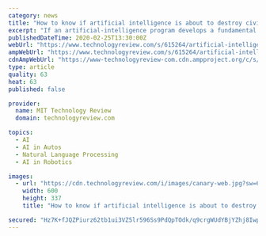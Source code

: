 ```yaml
---
category: news
title: "How to know if artificial intelligence is about to destroy civilization"
excerpt: "If an artificial-intelligence program develops a fundamental new capability ... It does not appear to be anywhere close to dying. Self-driving cars are a second canary. They are further in the future than anticipated by boosters like Elon Musk. AI can fail catastrophically in atypical situations, like when a person in a wheelchair is crossing ..."
publishedDateTime: 2020-02-25T13:30:00Z
webUrl: "https://www.technologyreview.com/s/615264/artificial-intelligence-destroy-civilization-canaries-robot-overlords-take-over-world-ai/"
ampWebUrl: "https://www.technologyreview.com/s/615264/artificial-intelligence-destroy-civilization-canaries-robot-overlords-take-over-world-ai/amp/"
cdnAmpWebUrl: "https://www-technologyreview-com.cdn.ampproject.org/c/s/www.technologyreview.com/s/615264/artificial-intelligence-destroy-civilization-canaries-robot-overlords-take-over-world-ai/amp/"
type: article
quality: 63
heat: 63
published: false

provider:
  name: MIT Technology Review
  domain: technologyreview.com

topics:
  - AI
  - AI in Autos
  - Natural Language Processing
  - AI in Robotics

images:
  - url: "https://cdn.technologyreview.com/i/images/canary-web.jpg?sw=600&cx=0&cy=0&cw=3000&ch=1688"
    width: 600
    height: 337
    title: "How to know if artificial intelligence is about to destroy civilization"

secured: "Hz7K+fJQZPiurz62tb1ui3VZ5lr596Ss9PdQpTOdk/q9crgWUdYBjYZhj8IwpD2+GfxfXGSu9NHlkGAIVmwIjirU2LTkSvB8r8BqkkSCtEaZvy1M0L/bQkajeIl08leyZgVq9aK3dhsQfLpNJS3A+MdUjFw6JWRKikyEobyElbAGS6iinGRz3g3NAxEO8IYXpctThFSQHwbP8r4moIcL8KG188p2ZgUXCqos/TNFnmrjWa3DIYcwjN16e7SgtsU5JsZrwNGlvEr7a7ae2uQ2gQ1RaSiwoeHuqSajJYbPbuac7PwYINDNuStx3TXvNGICSWPuELCNxwhfaGqXdYjdYJLRt+xBVjDjcNP2OirCvs3u3Yib9jsDZmwZcZBrOjYlrvjnghVc/VDi5FDK3US9uj9dBoqXCHuezANspydNmQWiAlGsr/1hnMKIyXry6M+ty4ZQj7EHy8t6HK5Y+iDCkZ7HyMpMdWqGV3/sqlfwtH4=;jvkFqk1JnYFRMWsk+G31VA=="
---
```


